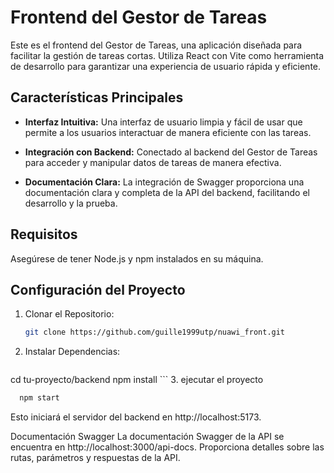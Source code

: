 # Frontend del Gestor de Tareas

Este es el frontend del Gestor de Tareas, una aplicación diseñada para facilitar la gestión de tareas cortas. Utiliza React con Vite como herramienta de desarrollo para garantizar una experiencia de usuario rápida y eficiente.

## Características Principales

- **Interfaz Intuitiva:** Una interfaz de usuario limpia y fácil de usar que permite a los usuarios interactuar de manera eficiente con las tareas.

- **Integración con Backend:** Conectado al backend del Gestor de Tareas para acceder y manipular datos de tareas de manera efectiva.

- **Documentación Clara:** La integración de Swagger proporciona una documentación clara y completa de la API del backend, facilitando el desarrollo y la prueba.

## Requisitos

Asegúrese de tener Node.js y npm instalados en su máquina.

## Configuración del Proyecto

1. Clonar el Repositorio:

   ```bash
   git clone https://github.com/guille1999utp/nuawi_front.git
   
    ```

2. Instalar Dependencias:

   ```bash
  cd tu-proyecto/backend
  npm install
    ```
3. ejecutar el proyecto

 ```bash
   npm start
 ```
Esto iniciará el servidor del backend en http://localhost:5173.

Documentación Swagger
La documentación Swagger de la API se encuentra en http://localhost:3000/api-docs. Proporciona detalles sobre las rutas, parámetros y respuestas de la API.
